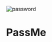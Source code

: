 ![password](https://github.com/okjazim/Pass-Me/assets/79494525/0dfd07ce-e966-4cfd-9cd0-fddd869c7fdc)
# PassMe
